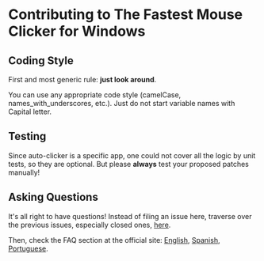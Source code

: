 # Contributing to The Fastest Mouse Clicker for Windows

## Coding Style

First and most generic rule: **just look around**.

You can use any appropriate code style (camelCase, names_with_underscores, etc.). Just do not start variable names with Capital letter.

## Testing

Since auto-clicker is a specific app, one could not cover all the logic by unit tests, so they are optional. But please **always** test your proposed patches manually!

## Asking Questions

It's all right to have questions! Instead of filing an issue here, traverse over the previous issues, especially closed ones, [here](https://github.com/windows-2048/The-Fastest-Mouse-Clicker-for-Windows/issues).

Then, check the FAQ section at the official site: [English](https://windows-2048.github.io/The-Fastest-Mouse-Clicker-for-Windows/), [Spanish](https://windows-2048.github.io/es/El-Clicker-de-Raton-Mas-Rapido-para-Windows/), [Portuguese](https://windows-2048.github.io/pt/O-Mais-Rapido-Mouse-Clicker-para-Windows/).
